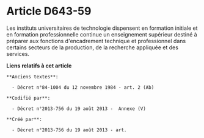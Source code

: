 # Article D643-59

Les instituts universitaires de technologie dispensent en formation initiale et en formation professionnelle continue un
enseignement supérieur destiné à préparer aux fonctions d'encadrement technique et professionnel dans certains secteurs de la
production, de la recherche appliquée et des services.

**Liens relatifs à cet article**

	**Anciens textes**:

	  - Décret n°84-1004 du 12 novembre 1984 - art. 2 (Ab)

	**Codifié par**:

	  - Décret n°2013-756 du 19 août 2013 -  Annexe (V)

	**Créé par**:

	  - Décret n°2013-756 du 19 août 2013 - art.
